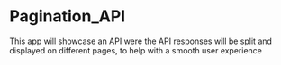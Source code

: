 # Pagination_API
This app will showcase an API were the API responses will be split and displayed on different pages, to help with a smooth user experience
